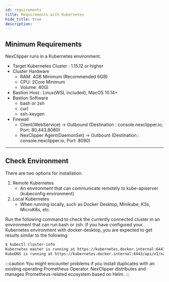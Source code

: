 ```yaml
---
id: requirements
title: Requirements with Kubernetes
hide_title: true
description: 
---
```


## Minimum Requirements

NexClipper runs in a Kubernetes environment.

* Target Kubernetes Cluster : 1.15.12 or higher
* Cluster Hardware
  * RAM: 4GB Minimum (Recommended 6GB)
  * CPU: 2Core Minimum
  * Volume: 40Gi
* Bastion Host : Linux(WSL included), MacOS 10.14+
* Bastion Software
  * bash or zsh
  * curl
  * ssh-keygen
* Firewall
  * Client(WebService) -> Outbound (Destination : console.nexclipper.io, Port: 80,443,8080)
  * NexClipper Agent(DaemonSet) -> Outbount (Destination : console.nexclipper.io, Port: 8090)
---

## Check Environment

There are two options for installation.  

1. Remote Kubernetes
   * An environment that can communicate remotely to kube-apiserver (kubeconfig environment)
2. Local Kubernetes
   * When running locally, such as Docker Desktop, Minikube, K3s, MicroK8s, etc.


Run the following command to check the currently connected cluster in an environment that can run bash or zsh. If you have configured your Kubernetes environment with docker-desktop, you are expected to get results similar to the following:

```bash
$ kubectl cluster-info
Kubernetes master is running at https://kubernetes.docker.internal:6443
KubeDNS is running at https://kubernetes.docker.internal:6443/api/v1/namespaces/kube-system/services/kube-dns:dns/proxy
```

:::caution
You might encounter problems if you install duplicates with an existing operating Prometheus Operator. NexClipper distributes and manages Prometheus-related ecosystem based on Helm.
:::

